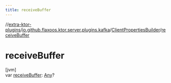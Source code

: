 ```yaml
---
title: receiveBuffer
---
```

//[extra-ktor-plugins](../../../index.md)/[io.github.flaxoos.ktor.server.plugins.kafka](../index.md)/[ClientPropertiesBuilder](index.md)/[receiveBuffer](receive-buffer.md)



# receiveBuffer



[jvm]\
var [receiveBuffer](receive-buffer.md): [Any](https://kotlinlang.org/api/latest/jvm/stdlib/kotlin/-any/index.md)?




